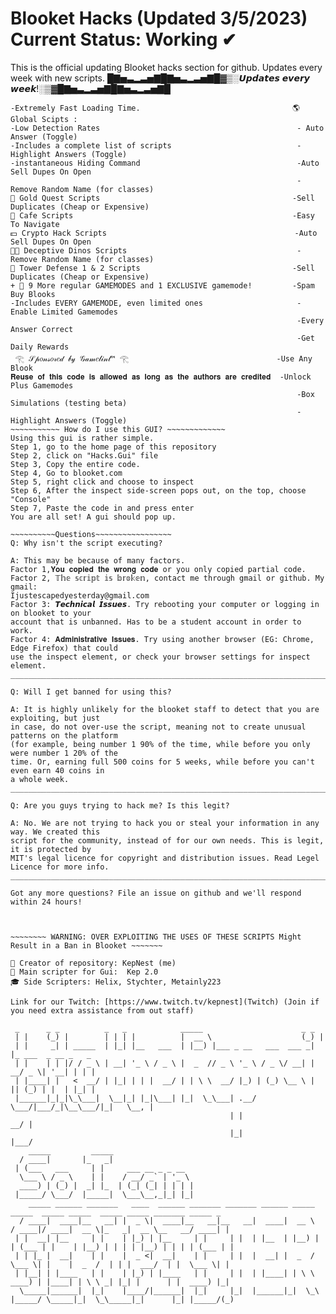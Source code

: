 # Blooket Hacks (Updated 3/5/2023) Current Status: Working ✔
This is the official updating Blooket hacks section for github. Updates every week with new scripts. 
█▇▅▃▂▃▅▇█▇▅▃▂▃▅▇█▓▒░𝙐𝙥𝙙𝙖𝙩𝙚𝙨 𝙚𝙫𝙚𝙧𝙮 𝙬𝙚𝙚𝙠!░▒▓█▇▅▃▂▃▅▇█▇▅▃▂▃▅▇█
~~~~~~~~~~~ Why You should use this gui : ~~~~~~~~~~~       ~~~~~~~~~Features of This GUI: ~~~~~~~~~~~~~
-Extremely Fast Loading Time.                                  🌎 Global Scipts : 
-Low Detection Rates                                            - Auto Answer (Toggle)
-Includes a complete list of scripts                            -Highlight Answers (Toggle)
-instantaneous Hiding Command                                   -Auto Sell Dupes On Open
                                                                -Remove Random Name (for classes)
🧈 Gold Quest Scripts                                           -Sell Duplicates (Cheap or Expensive)
🍞 Cafe Scripts                                                 -Easy To Navigate                                               
💵 Crypto Hack Scripts                                          -Auto Sell Dupes On Open
🐱‍🐉 Deceptive Dinos Scripts                                      -Remove Random Name (for classes)
🗼 Tower Defense 1 & 2 Scripts                                  -Sell Duplicates (Cheap or Expensive)
+ 🎯 9 More regular GAMEMODES and 1 EXCLUSIVE gamemode!         -Spam Buy Blooks
-Includes EVERY GAMEMODE, even limited ones                     -Enable Limited Gamemodes
                                                                -Every Answer Correct
                                                                -Get Daily Rewards
 𓂀 𝒮𝓅𝑜𝓃𝓈𝑜𝓇𝑒𝒹 𝒷𝓎 𝒢𝒶𝓂𝑒𝓁𝒾𝓃𝓉™ 𓂀                                 -Use Any Blook                                                                
𝐑𝐞𝐮𝐬𝐞 𝐨𝐟 𝐭𝐡𝐢𝐬 𝐜𝐨𝐝𝐞 𝐢𝐬 𝐚𝐥𝐥𝐨𝐰𝐞𝐝 𝐚𝐬 𝐥𝐨𝐧𝐠 𝐚𝐬 𝐭𝐡𝐞 𝐚𝐮𝐭𝐡𝐨𝐫𝐬 𝐚𝐫𝐞 𝐜𝐫𝐞𝐝𝐢𝐭𝐞𝐝  -Unlock Plus Gamemodes                                                              
                                                                -Box Simulations (testing beta)
                                                                -Highlight Answers (Toggle)
~~~~~~~~~~~ How do I use this GUI? ~~~~~~~~~~~~~
Using this gui is rather simple. 
Step 1, go to the home page of this repository
Step 2, click on "Hacks.Gui" file
Step 3, Copy the entire code. 
Step 4, Go to blooket.com 
Step 5, right click and choose to inspect
Step 6, After the inspect side-screen pops out, on the top, choose "Console"
Step 7, Paste the code in and press enter
You are all set! A gui should pop up.

~~~~~~~~~~Questions~~~~~~~~~~~~~~~~~
Q: Why isn't the script executing? 

A: This may be because of many factors. 
Factor 1,𝐘𝐨𝐮 𝐜𝐨𝐩𝐢𝐞𝐝 𝐭𝐡𝐞 𝐰𝐫𝐨𝐧𝐠 𝐜𝐨𝐝𝐞 or you only copied partial code. 
Factor 2, 𝕋𝕙𝕖 𝕤𝕔𝕣𝕚𝕡𝕥 𝕚𝕤 𝕓𝕣𝕠𝕜𝕖𝕟, contact me through gmail or github. My gmail: 
Ijustescapedyesterday@gmail.com
Factor 3: 𝙏𝙚𝙘𝙝𝙣𝙞𝙘𝙖𝙡 𝙄𝙨𝙨𝙪𝙚𝙨. Try rebooting your computer or logging in on blooket to your
account that is unbanned. Has to be a student account in order to work.
Factor 4: 𝐀𝐝𝐦𝐢𝐧𝐢𝐬𝐭𝐫𝐚𝐭𝐢𝐯𝐞 𝐈𝐬𝐬𝐮𝐞𝐬. Try using another browser (EG: Chrome, Edge Firefox) that could 
use the inspect element, or check your browser settings for inspect element.
_________________________________________________________________________________________

Q: Will I get banned for using this?

A: It is highly unlikely for the blooket staff to detect that you are exploiting, but just
in case, do not over-use the script, meaning not to create unusual patterns on the platform 
(for example, being number 1 90% of the time, while before you only were number 1 20% of the 
time. Or, earning full 500 coins for 5 weeks, while before you can't even earn 40 coins in
a whole week. 
____________________________________________________________________________________________

Q: Are you guys trying to hack me? Is this legit?

A: No. We are not trying to hack you or steal your information in any way. We created this 
script for the community, instead of for our own needs. This is legit, it is protected by
MIT's legal licence for copyright and distribution issues. Read Legel Licence for more info.
____________________________________________________________________________________________

Got any more questions? File an issue on github and we'll respond within 24 hours!



~~~~~~~~ WARNING: OVER EXPLOITING THE USES OF THESE SCRIPTS Might Result in a Ban in Blooket ~~~~~~~  

👑 Creator of repository: KepNest (me)
🎩 Main scripter for Gui:  Kep 2.0  
🎓 Side Scripters: Helix, Stychter, Metainly223

Link for our Twitch: [https://www.twitch.tv/kepnest](Twitch) (Join if you need extra assistance from out staff)

 _      _ _          _   _            _____                      _ _                    
 | |    (_) |        | | | |          |  __ \                    (_) |                   
 | |     _| | _____  | |_| |__   ___  | |__) |___ _ __   ___  ___ _| |_ ___  _ __ _   _  
 | |    | | |/ / _ \ | __| '_ \ / _ \ |  _  // _ \ '_ \ / _ \/ __| | __/ _ \| '__| | | | 
 | |____| |   <  __/ | |_| | | |  __/ | | \ \  __/ |_) | (_) \__ \ | || (_) | |  | |_| | 
 |______|_|_|\_\___|  \__|_| |_|\___| |_|  \_\___| .__/ \___/|___/_|\__\___/|_|   \__, | 
                                                 | |                               __/ | 
                                                 |_|                              |___/                                                 
    _____         _____                    
  / ____|       |_   _|                   
 | (___   ___     | |     ___ __ _ _ __   
  \___ \ / _ \    | |    / __/ _` | '_ \  
  ____) | (_) |  _| |_  | (_| (_| | | | | 
 |_____/ \___/  |_____|  \___\__,_|_| |_| 
    _____ ______ _______   ____  ______ _______ _______ ______ _____     _____  _____ _____  _____ _____ _______ _____ _ 
  / ____|  ____|__   __| |  _ \|  ____|__   __|__   __|  ____|  __ \   / ____|/ ____|  __ \|_   _|  __ \__   __/ ____| |
 | |  __| |__     | |    | |_) | |__     | |     | |  | |__  | |__) | | (___ | |    | |__) | | | | |__) | | | | (___ | |
 | | |_ |  __|    | |    |  _ <|  __|    | |     | |  |  __| |  _  /   \___ \| |    |  _  /  | | |  ___/  | |  \___ \| |
 | |__| | |____   | |    | |_) | |____   | |     | |  | |____| | \ \   ____) | |____| | \ \ _| |_| |      | |  ____) |_|
  \_____|______|  |_|    |____/|______|  |_|     |_|  |______|_|  \_\ |_____/ \_____|_|  \_\_____|_|      |_| |_____/(_)

                                                                                                                        
                                                                                                                        
